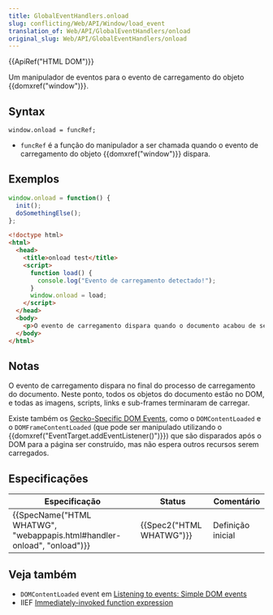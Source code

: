 ```yaml
---
title: GlobalEventHandlers.onload
slug: conflicting/Web/API/Window/load_event
translation_of: Web/API/GlobalEventHandlers/onload
original_slug: Web/API/GlobalEventHandlers/onload
---
```

{{ApiRef("HTML DOM")}}

Um manipulador de eventos para o evento de carregamento do objeto {{domxref("window")}}.

## Syntax

```
window.onload = funcRef;
```

- `funcRef` é a função do manipulador a ser chamada quando o evento de carregamento do objeto {{domxref("window")}} dispara.

## Exemplos

```js
window.onload = function() {
  init();
  doSomethingElse();
};
```

```html
<!doctype html>
<html>
  <head>
    <title>onload test</title>
    <script>
      function load() {
        console.log("Evento de carregamento detectado!");
      }
      window.onload = load;
    </script>
  </head>
  <body>
    <p>O evento de carregamento dispara quando o documento acabou de ser carregado!</p>
  </body>
</html>
```

## Notas

O evento de carregamento dispara no final do processo de carregamento do documento. Neste ponto, todos os objetos do documento estão no DOM, e todas as imagens, scripts, links e sub-frames terminaram de carregar.

Existe também os [Gecko-Specific DOM Events](/pt-BR/docs/Web/Events), como o `DOMContentLoaded` e o `DOMFrameContentLoaded` (que pode ser manipulado utilizando o {{domxref("EventTarget.addEventListener()")}}) que são disparados após o DOM para a página ser construído, mas não espera outros recursos serem carregados.

## Especificações

| Especificação                                                                                    | Status                           | Comentário        |
| ------------------------------------------------------------------------------------------------ | -------------------------------- | ----------------- |
| {{SpecName("HTML WHATWG", "webappapis.html#handler-onload", "onload")}} | {{Spec2("HTML WHATWG")}} | Definição inicial |

## Veja também

- `DOMContentLoaded` event em [Listening to events: Simple DOM events](/pt-BR/docs/Listening_to_events_in_Firefox_extensions#Simple_DOM_events)
- IIEF [Immediately-invoked function expression](https://en.wikipedia.org/wiki/Immediately-invoked_function_expression)
